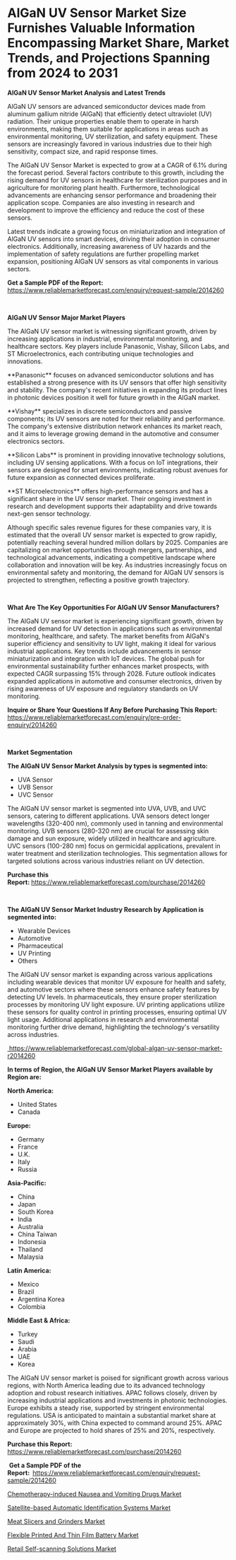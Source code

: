 <p><h1>AlGaN UV Sensor Market Size Furnishes Valuable Information Encompassing Market Share, Market Trends, and Projections Spanning from 2024 to 2031</h1></p><p><strong>AlGaN UV Sensor Market Analysis and Latest Trends</strong></p>
<p><p>AlGaN UV sensors are advanced semiconductor devices made from aluminum gallium nitride (AlGaN) that efficiently detect ultraviolet (UV) radiation. Their unique properties enable them to operate in harsh environments, making them suitable for applications in areas such as environmental monitoring, UV sterilization, and safety equipment. These sensors are increasingly favored in various industries due to their high sensitivity, compact size, and rapid response times.</p><p>The AlGaN UV Sensor Market is expected to grow at a CAGR of 6.1% during the forecast period. Several factors contribute to this growth, including the rising demand for UV sensors in healthcare for sterilization purposes and in agriculture for monitoring plant health. Furthermore, technological advancements are enhancing sensor performance and broadening their application scope. Companies are also investing in research and development to improve the efficiency and reduce the cost of these sensors.</p><p>Latest trends indicate a growing focus on miniaturization and integration of AlGaN UV sensors into smart devices, driving their adoption in consumer electronics. Additionally, increasing awareness of UV hazards and the implementation of safety regulations are further propelling market expansion, positioning AlGaN UV sensors as vital components in various sectors.</p></p>
<p><strong>Get a Sample PDF of the Report:&nbsp;</strong> <a href="https://www.reliablemarketforecast.com/enquiry/request-sample/2014260?utm_campaign=1167&utm_medium=2&utm_source=Github&utm_content=ia&utm_term=26102024&utm_id=algan-uv-sensor">https://www.reliablemarketforecast.com/enquiry/request-sample/2014260</a></p>
<p>&nbsp;</p>
<p><strong>AlGaN UV Sensor Major Market Players</strong></p>
<p><p>The AlGaN UV sensor market is witnessing significant growth, driven by increasing applications in industrial, environmental monitoring, and healthcare sectors. Key players include Panasonic, Vishay, Silicon Labs, and ST Microelectronics, each contributing unique technologies and innovations.</p><p>**Panasonic** focuses on advanced semiconductor solutions and has established a strong presence with its UV sensors that offer high sensitivity and stability. The company's recent initiatives in expanding its product lines in photonic devices position it well for future growth in the AlGaN market.</p><p>**Vishay** specializes in discrete semiconductors and passive components; its UV sensors are noted for their reliability and performance. The company's extensive distribution network enhances its market reach, and it aims to leverage growing demand in the automotive and consumer electronics sectors.</p><p>**Silicon Labs** is prominent in providing innovative technology solutions, including UV sensing applications. With a focus on IoT integrations, their sensors are designed for smart environments, indicating robust avenues for future expansion as connected devices proliferate.</p><p>**ST Microelectronics** offers high-performance sensors and has a significant share in the UV sensor market. Their ongoing investment in research and development supports their adaptability and drive towards next-gen sensor technology.</p><p>Although specific sales revenue figures for these companies vary, it is estimated that the overall UV sensor market is expected to grow rapidly, potentially reaching several hundred million dollars by 2025. Companies are capitalizing on market opportunities through mergers, partnerships, and technological advancements, indicating a competitive landscape where collaboration and innovation will be key. As industries increasingly focus on environmental safety and monitoring, the demand for AlGaN UV sensors is projected to strengthen, reflecting a positive growth trajectory.</p></p>
<p>&nbsp;</p>
<p><strong>What Are The Key Opportunities For AlGaN UV Sensor Manufacturers?</strong></p>
<p><p>The AlGaN UV sensor market is experiencing significant growth, driven by increased demand for UV detection in applications such as environmental monitoring, healthcare, and safety. The market benefits from AlGaN's superior efficiency and sensitivity to UV light, making it ideal for various industrial applications. Key trends include advancements in sensor miniaturization and integration with IoT devices. The global push for environmental sustainability further enhances market prospects, with expected CAGR surpassing 15% through 2028. Future outlook indicates expanded applications in automotive and consumer electronics, driven by rising awareness of UV exposure and regulatory standards on UV monitoring.</p></p>
<p><strong>Inquire or Share Your Questions If Any Before Purchasing This Report:</strong> <a href="https://www.reliablemarketforecast.com/enquiry/pre-order-enquiry/2014260?utm_campaign=1167&utm_medium=2&utm_source=Github&utm_content=ia&utm_term=26102024&utm_id=algan-uv-sensor">https://www.reliablemarketforecast.com/enquiry/pre-order-enquiry/2014260</a></p>
<p>&nbsp;</p>
<p><strong>Market Segmentation</strong></p>
<p><strong>The AlGaN UV Sensor Market Analysis by types is segmented into:</strong></p>
<p><ul><li>UVA Sensor</li><li>UVB Sensor</li><li>UVC Sensor</li></ul></p>
<p><p>The AlGaN UV sensor market is segmented into UVA, UVB, and UVC sensors, catering to different applications. UVA sensors detect longer wavelengths (320-400 nm), commonly used in tanning and environmental monitoring. UVB sensors (280-320 nm) are crucial for assessing skin damage and sun exposure, widely utilized in healthcare and agriculture. UVC sensors (100-280 nm) focus on germicidal applications, prevalent in water treatment and sterilization technologies. This segmentation allows for targeted solutions across various industries reliant on UV detection.</p></p>
<p><strong>Purchase this Report:&nbsp;</strong><a href="https://www.reliablemarketforecast.com/purchase/2014260?utm_campaign=1167&utm_medium=2&utm_source=Github&utm_content=ia&utm_term=26102024&utm_id=algan-uv-sensor">https://www.reliablemarketforecast.com/purchase/2014260</a></p>
<p>&nbsp;</p>
<p><strong>The AlGaN UV Sensor Market Industry Research by Application is segmented into:</strong></p>
<p><ul><li>Wearable Devices</li><li>Automotive</li><li>Pharmaceutical</li><li>UV Printing</li><li>Others</li></ul></p>
<p><p>The AlGaN UV sensor market is expanding across various applications including wearable devices that monitor UV exposure for health and safety, and automotive sectors where these sensors enhance safety features by detecting UV levels. In pharmaceuticals, they ensure proper sterilization processes by monitoring UV light exposure. UV printing applications utilize these sensors for quality control in printing processes, ensuring optimal UV light usage. Additional applications in research and environmental monitoring further drive demand, highlighting the technology's versatility across industries.</p></p>
<p><a href="https://www.reliablemarketforecast.com/global-algan-uv-sensor-market-r2014260?utm_campaign=1167&utm_medium=2&utm_source=Github&utm_content=ia&utm_term=26102024&utm_id=algan-uv-sensor">&nbsp;https://www.reliablemarketforecast.com/global-algan-uv-sensor-market-r2014260</a></p>
<p><strong>In terms of Region, the AlGaN UV Sensor Market Players available by Region are:</strong></p>
<p>
    <p> <strong> North America: </strong>
        <ul>
            <li>United States</li>
            <li>Canada</li>
        </ul>
        </p> 
    <p> <strong> Europe: </strong>
        <ul>
            <li>Germany</li>
            <li>France</li>
            <li>U.K.</li>
            <li>Italy</li>
            <li>Russia</li>
        </ul>
        </p> 
    <p> <strong> Asia-Pacific: </strong>
        <ul>
            <li>China</li>
            <li>Japan</li>
            <li>South Korea</li>
            <li>India</li>
            <li>Australia</li>
            <li>China Taiwan</li>
            <li>Indonesia</li>
            <li>Thailand</li>
            <li>Malaysia</li>
        </ul>
        </p> 
    <p> <strong> Latin America: </strong>
        <ul>
            <li>Mexico</li>
            <li>Brazil</li>
            <li>Argentina Korea</li>
            <li>Colombia</li>
        </ul>
        </p> 
    <p> <strong> Middle East & Africa: </strong>
        <ul>
            <li>Turkey</li>
            <li>Saudi</li>
            <li>Arabia</li>
            <li>UAE</li>
            <li>Korea</li>
        </ul>
    </p>
    </p>
<p><p>The AlGaN UV sensor market is poised for significant growth across various regions, with North America leading due to its advanced technology adoption and robust research initiatives. APAC follows closely, driven by increasing industrial applications and investments in photonic technologies. Europe exhibits a steady rise, supported by stringent environmental regulations. USA is anticipated to maintain a substantial market share at approximately 30%, with China expected to command around 25%. APAC and Europe are projected to hold shares of 25% and 20%, respectively.</p></p>
<p><strong>Purchase this Report: </strong><a href="https://www.reliablemarketforecast.com/purchase/2014260?utm_campaign=1167&utm_medium=2&utm_source=Github&utm_content=ia&utm_term=26102024&utm_id=algan-uv-sensor">https://www.reliablemarketforecast.com/purchase/2014260</a></p>
<p>&nbsp;<strong>Get a Sample PDF of the Report:&nbsp;&nbsp;</strong><a href="https://www.reliablemarketforecast.com/enquiry/request-sample/2014260?utm_campaign=1167&utm_medium=2&utm_source=Github&utm_content=ia&utm_term=26102024&utm_id=algan-uv-sensor">https://www.reliablemarketforecast.com/enquiry/request-sample/2014260</a></p>
<p><strong></strong></p>
<p><p><a href="https://www.linkedin.com/pulse/chemotherapy-induced-nausea-vomiting-drugs-market-emerging-byiae?utm_campaign=1167&utm_medium=2&utm_source=Github&utm_content=ia&utm_term=26102024&utm_id=algan-uv-sensor">Chemotherapy-induced Nausea and Vomiting Drugs Market</a></p><p><a href="https://issuu.com/reportprime-2/docs/satellite-based-automatic-identific_c994de53deddcd?utm_campaign=1167&utm_medium=2&utm_source=Github&utm_content=ia&utm_term=26102024&utm_id=algan-uv-sensor">Satellite-based Automatic Identification Systems Market</a></p><p><a href="https://issuu.com/reportprime-2/docs/meat-slicers-and-grinders-market-si_e49c0f3b29fac1?utm_campaign=1167&utm_medium=2&utm_source=Github&utm_content=ia&utm_term=26102024&utm_id=algan-uv-sensor">Meat Slicers and Grinders Market</a></p><p><a href="https://github.com/wendisyqf/Market-Research-Report-List-1/blob/main/flexible-printed-and-thin-film-battery-market.md?utm_campaign=1167&utm_medium=2&utm_source=Github&utm_content=ia&utm_term=26102024&utm_id=algan-uv-sensor">Flexible Printed And Thin Film Battery Market</a></p><p><a href="https://www.linkedin.com/pulse/retail-self-scanning-solutions-market-global-analysis-rhkne?utm_campaign=1167&utm_medium=2&utm_source=Github&utm_content=ia&utm_term=26102024&utm_id=algan-uv-sensor">Retail Self-scanning Solutions Market</a></p></p>